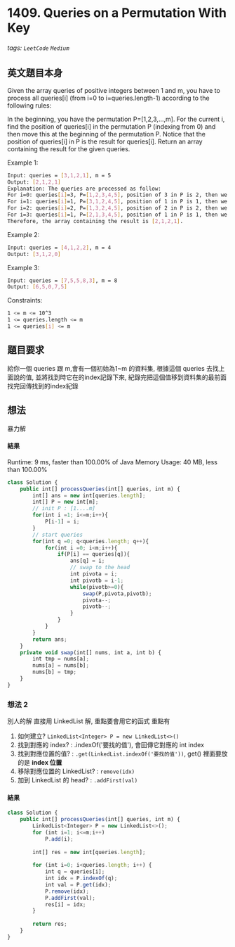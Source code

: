 # 1409. Queries on a Permutation With Key
###### tags: `LeetCode` `Medium`

## 英文題目本身
Given the array queries of positive integers between 1 and m, you have to process all queries[i] (from i=0 to i=queries.length-1) according to the following rules:

In the beginning, you have the permutation P=[1,2,3,...,m].
For the current i, find the position of queries[i] in the permutation P (indexing from 0) and then move this at the beginning of the permutation P. Notice that the position of queries[i] in P is the result for queries[i].
Return an array containing the result for the given queries.

 

Example 1:
```bash
Input: queries = [3,1,2,1], m = 5
Output: [2,1,2,1] 
Explanation: The queries are processed as follow: 
For i=0: queries[i]=3, P=[1,2,3,4,5], position of 3 in P is 2, then we move 3 to the beginning of P resulting in P=[3,1,2,4,5]. 
For i=1: queries[i]=1, P=[3,1,2,4,5], position of 1 in P is 1, then we move 1 to the beginning of P resulting in P=[1,3,2,4,5]. 
For i=2: queries[i]=2, P=[1,3,2,4,5], position of 2 in P is 2, then we move 2 to the beginning of P resulting in P=[2,1,3,4,5]. 
For i=3: queries[i]=1, P=[2,1,3,4,5], position of 1 in P is 1, then we move 1 to the beginning of P resulting in P=[1,2,3,4,5]. 
Therefore, the array containing the result is [2,1,2,1].  
```
Example 2:
```bash
Input: queries = [4,1,2,2], m = 4
Output: [3,1,2,0]
```
Example 3:
```bash
Input: queries = [7,5,5,8,3], m = 8
Output: [6,5,0,7,5]
```

Constraints:
```bash
1 <= m <= 10^3
1 <= queries.length <= m
1 <= queries[i] <= m
```
## 題目要求
給你一個 queries 跟 m,會有一個初始為1~m 的資料集, 根據這個 queries 去找上面說的值, 並將找到時它在的index記錄下來, 紀錄完把這個值移到資料集的最前面
找完回傳找到的index紀錄
## 想法
暴力解
#### 結果
Runtime: 9 ms, faster than 100.00% of Java
Memory Usage: 40 MB, less than 100.00% 
```javascript
class Solution {
    public int[] processQueries(int[] queries, int m) {
        int[] ans = new int[queries.length];
        int[] P = new int[m];
        // init P : [1....m]
        for(int i =1; i<=m;i++){
            P[i-1] = i;
        }
        // start queries
        for(int q =0; q<queries.length; q++){
            for(int i =0; i<m;i++){
                if(P[i] == queries[q]){
                    ans[q] = i;
                    // swap to the head
                    int pivota = i;
                    int pivotb = i-1;
                    while(pivotb>=0){
                        swap(P,pivota,pivotb);
                        pivota--;
                        pivotb--;
                    }
                }
            }
        }
        return ans;
    }
    private void swap(int[] nums, int a, int b) {
        int tmp = nums[a];
        nums[a] = nums[b];
        nums[b] = tmp;
    }
}
```

### 想法 2
別人的解  直接用 LinkedList 解, 重點要會用它的函式
重點有
1. 如何建立? `LinkedList<Integer> P = new LinkedList<>()`
2. 找到對應的 index? :  .indexOf('要找的值'), 會回傳它對應的 int index
3. 找到對應位置的值? : `.get(LinkedList.indexOf('要找的值'))`, get() 裡面要放的是 **index 位置**
4. 移除對應位置的 LinkedList? : `remove(idx)`
5. 加到 LinkedList 的 head? : `.addFirst(val)`
#### 結果
```javascript
class Solution {
    public int[] processQueries(int[] queries, int m) {
        LinkedList<Integer> P = new LinkedList<>();
        for (int i=1; i<=m;i++)
            P.add(i);
        
        int[] res = new int[queries.length];
        
        for (int i=0; i<queries.length; i++) {
            int q = queries[i];
            int idx = P.indexOf(q);
            int val = P.get(idx);
            P.remove(idx);
            P.addFirst(val);
            res[i] = idx;
        }
        
        return res;
    }
}
```